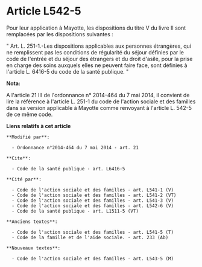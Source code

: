 # Article L542-5

Pour leur application à Mayotte, les dispositions du titre V du livre II sont remplacées par les dispositions suivantes : 

" Art. L. 251-1.-Les dispositions applicables aux personnes étrangères, qui ne remplissent pas les conditions de régularité
du séjour définies par le code de l'entrée et du séjour des étrangers et du droit d'asile, pour la prise en charge des soins
auxquels elles ne peuvent faire face, sont définies à l'article L. 6416-5 du code de la santé publique. "

**Nota:**

A l'article 21 III de l'ordonnance n° 2014-464 du 7 mai 2014, il convient de lire la référence à l'article L. 251-1 du code
de l'action sociale et des familles dans sa version applicable à Mayotte comme renvoyant à l'article L. 542-5 de ce même
code.

**Liens relatifs à cet article**

	**Modifié par**:

	  - Ordonnance n°2014-464 du 7 mai 2014 - art. 21

	**Cite**:

	  - Code de la santé publique - art. L6416-5

	**Cité par**:

	  - Code de l'action sociale et des familles - art. L541-1 (V)
	  - Code de l'action sociale et des familles - art. L541-2 (VT)
	  - Code de l'action sociale et des familles - art. L541-3 (V)
	  - Code de l'action sociale et des familles - art. L542-6 (V)
	  - Code de la santé publique - art. L1511-5 (VT)

	**Anciens textes**:

	  - Code de l'action sociale et des familles - art. L541-5 (T)
	  - Code de la famille et de l'aide sociale. - art. 233 (Ab)

	**Nouveaux textes**:

	  - Code de l'action sociale et des familles - art. L543-5 (M)

